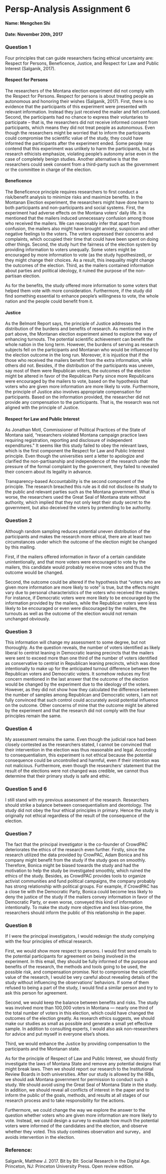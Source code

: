 # Persp-Analysis Assignment 6  


#### Name: Mengchen Shi

#### Date: November 20th, 2017

### Question 1
Four principles that can guide researchers facing ethical uncertainty are: Respect for Persons, Beneficence, Justice, and Respect for Law and Public Interest (Salganik, 2017). 

#### Respect for Persons
The researchers of the Montana election experiment did not comply with the Respect for Persons. Respect for persons is about treating people as autonomous and honoring their wishes (Salganik, 2017). First, there is no evidence that the participants of this experiment were presented with relevant information. Instead they just received the mailer and felt confused. Second, the participants had no chance to express their voluntaries to participate – that is, the researchers did not receive informed consent from participants, which means they did not treat people as autonomous. Even though the researchers might be worried that to inform the participants could compromise the scientific value of the study, they could have informed the participants after the experiment ended. Some people may contend that this experiment was unlikely to harm the participants, but as research ethicists emphasize, violating people’s autonomy arise even in the case of completely benign studies. Another alternative is that the researchers could seek consent from a third-party such as the government or the committee in charge of the election.

#### Beneficence
The Beneficence principle requires researchers to first conduct a risk/benefit analysis to minimize risks and maximize benefits. In the Montanan Election experiment, the researchers might have done harm to both participants and non-participants and social systems. First, the experiment had adverse effects on the Montana voters’ daily life. It is mentioned that the mailers induced unnecessary confusion among those who received the mailers. We can reasonably infer that apart from confusion, the mailers also might have brought anxiety, suspicion and other negative feelings to the voters. The voters expressed their concerns and complaints, which occupied their time that could have been spent on doing other things. Second, the study hurt the fairness of the election system by providing information to voters unequally. Some voters might be encouraged by more information to vote (as the study hypothesized), or they might change their choices. As a result, this inequality might change the outcomes of the election. Third, as the mailers contained information about parties and political ideology, it ruined the purpose of the non-partisan election.

As for the benefits, the study offered more information to some voters that helped them vote with more consideration. Furthermore, if the study did find something essential to enhance people’s willingness to vote, the whole nation and the people could benefit from it.

#### Justice
As the Belmont Report says, the principle of Justice addresses the distribution of the burdens and benefits of research. As mentioned in the part above, the Montanan election experiment aimed to explore the way of enhancing turnouts. The potential scientific achievement can benefit the whole nation in the long term. However, the burdens of serving as research subjects fell on the participants and Montanan who would be influenced by the election outcome in the long run. Moreover, it is injustice that if the those who received the mailers benefit from the extra information, while others did not. Besides, if the distribution of the participants was uneven, say most of them were Republican voters, the outcomes of the election might be altered in favor of the Republican Party since more Republicans were encouraged by the mailers to vote, based on the hypothesis that voters who are given more information are more likely to vote. Furthermore, the principle of Justice also involves appropriate compensation for participants. Based on the information provided, the researcher did not provide any compensation to the participants. That is, the research was not aligned with the principle of Justice. 

#### Respect for Law and Public Interest
As Jonathan Motl, Commissioner of Political Practices of the State of Montana said, “researchers violated Montana campaign practice laws requiring registration, reporting and disclosure of independent expenditures." It seems like this study failed to obey the relevant laws, which is the first component the Respect for Law and Public Interest principle. Even though the universities sent a letter to apologize and clarified the non-partisanship and independence of the research under the pressure of the formal complaint by the government, they failed to revealed their concern about its legality in advance. 

Transparency-based Accountability is the second component of the principle. The research breached this rule as it did not disclose its study to the public and relevant parties such as the Montana government. What is worse, the researchers used the Great Seal of Montana state without authority, which implied that they not only kept their study secret to the government, but also deceived the voters by pretending to be authority. 

### Question 2
Although random sampling reduces potential uneven distribution of the participants and makes the research more ethical, there are at least two circumstances under which the outcome of the election might be changed by this mailing. 

First, if the mailers offered information in favor of a certain candidate unintentionally, and that more voters were encouraged to vote by the mailers, this candidate would probably receive more votes and thus the outcome would be changed. 

Second, the outcome could be altered if the hypothesis that “voters who are given more information are more likely to vote” is true, but the effects might vary due to personal characteristics of the voters who received the mailers.  For instance, if Democratic voters were more likely to be encouraged by the information provided by the mailers, while the Republican voters were less likely to be encouraged or even were discouraged by the mailers, the turnouts as well as the outcome of the election would not remain unchanged obviously.

### Question 3
This information will change my assessment to some degree, but not thoroughly. As the question reveals, the number of voters identified as likely liberal to centrist leaning in Democratic leaning precincts that the mailers were sent to exceed more than one third of the number of voters identified as conservative to centrist in Republican leaning precincts, which was done intentionally to make up for the anticipated turnout difference between the Republican voters and Democratic voters. It somehow reduces my first concern mentioned in the last answer that the outcome of the election would be changed by the experiment due to the ideology of the voters. However, as they did not show how they calculated the difference between the number of samples among Republican and Democratic voters, I am not fully convinced that such control could accurately avoid potential influence on the outcome. Other concerns of mine that the outcome might be altered by the experiment and that the research did not comply with the four principles remain the same. 

### Question 4
My assessment remains the same. Even though the judicial race had been closely contested as the researchers stated, I cannot be convinced that their intervention in the election was thus reasonable and legal. According to consequentialism, this experiment is not ethical because the potential consequence could be uncontrolled and harmful, even if their intention was not malicious. Furthermore, even though the researchers’ statement that the result of the elections were not changed was credible, we cannot thus determine that their primary study is safe and ethic. 

### Question 5 and 6
I still stand with my previous assessment of the research. Researchers should strike a balance between consequentialism and deontology. The study did not obey the four ethical principles in primary. Hence the study is originally not ethical regardless of the result of the consequence of the election.

### Question 7
The fact that the principal investigator is the co-founder of CrowdPAC deteriorates the ethics of the research even further. Firstly, since the research utilized the data provided by CrowPAC, Adam Bonica and his company might benefit from the study if the study goes on smoothly. Therefore, Bonica might be biased towards the study and had the motivation to help the study be investigated smoothly, which ruined the ethics of the study. Besides, as CrowdPAC provides tools to organize activist communities and fund political campaigns, the company probably has strong relationship with political groups. For example, if CrowdPAC has a close tie with the Democratic Party, Bonica could become less likely to deny the justice of the study if the mailers convey information in favor of the Democratic Party, or even worse, conveyed this kind of information intentionally. To make the study more objective and less bias-prone, the researchers should inform the public of this relationship in the paper.

### Question 8
If I were the principal investigators, I would redesign the study complying with the four principles of ethical research. 

First, we would show more respect to persons. I would first send emails to the potential participants for agreement on being involved in the experiment. In this email, they should be fully informed of the purpose and benefits of the research, the methods and tools going to be used, the possible risk, and compensation promise. Not to compromise the scientific value of the research, I would be very careful about revealing details of the study without influencing the observations’ behaviors. If some of them refused to being a part of the study, I would find a similar person and try to ask this person for agreement.

Second, we would keep the balance between benefits and risks. The study was involved more than 100,000 voters in Montana — nearly one third of the total number of voters in this election, which could have changed the outcomes of the election greatly. As research ethics suggests, we should make our studies as small as possible and generate a small yet effective sample. In addition to consulting experts, I would also ask non-researchers for advice and put myself in everyone else’s shoes.

Third, we would enhance the Justice by providing compensation to the participants and the Montanan state. 

As for the principle of Respect of Law and Public Interest, we should firstly investigate the laws of Montana State and remove any potential designs that might break laws. Then we should report our research to the Institutional Review Boards in both universities. After our study is allowed by the IRBs, we should ask Montana government for permission to conduct such a study. We should avoid using the Great Seal of Montana State in the study. In addition, we should reveal all conflicts of interest in the paper and to inform the public of the goals, methods, and results at all stages of our research process and to take responsibility for the actions.

Furthermore, we could change the way we explore the answer to the question whether voters who are given more information are more likely to vote. Instead, we could design a survey to evaluate how much the potential voters were informed of the candidates and the election, and observe whether they voted. This study combines observation and survey，and avoids intervention in the election.

### Reference:
Salganik, Matthew J. 2017. Bit by Bit: Social Research in the Digital Age. Princeton, NJ: Princeton University Press. Open review edition.
